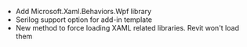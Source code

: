 - Add Microsoft.Xaml.Behaviors.Wpf library
- Serilog support option for add-in template
- New method to force loading XAML related libraries. Revit won't load them